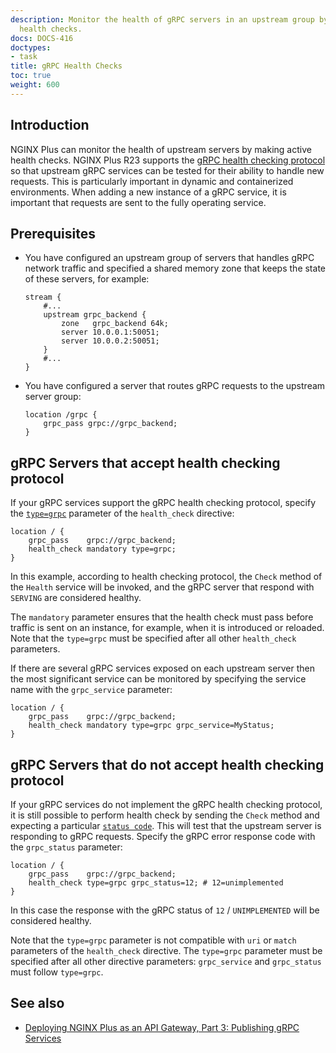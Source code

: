 ```yaml
---
description: Monitor the health of gRPC servers in an upstream group by sending periodic
  health checks.
docs: DOCS-416
doctypes:
- task
title: gRPC Health Checks
toc: true
weight: 600
---
```



<span id="intro"></span>
## Introduction
NGINX Plus can monitor the health of upstream servers by making active health checks. NGINX Plus R23 supports the [gRPC health checking protocol](https://github.com/grpc/grpc/blob/master/doc/health-checking.md#grpc-health-checking-protocol) so that upstream gRPC services can be tested for their ability to handle new requests. This is particularly important in dynamic and containerized environments. When adding a new instance of a gRPC service, it is important that requests are sent to the fully operating service.

<span id="prereq"></span>
## Prerequisites

* You have configured an upstream group of servers that handles gRPC network traffic and specified a shared memory zone that keeps the state of these servers, for example:

   ```nginx
   stream {
       #...
       upstream grpc_backend {
           zone   grpc_backend 64k;
           server 10.0.0.1:50051;
           server 10.0.0.2:50051;
       }
       #...
   }
   ```

* You have configured a server that routes gRPC requests to the upstream server group:  

   ```nginx
   location /grpc {
       grpc_pass grpc://grpc_backend;
   }
   ```

<span id="hc_grpc"></span>
## gRPC Servers that accept health checking protocol

If your gRPC services support the gRPC health checking protocol, specify the [`type=grpc`](https://nginx.org/en/docs/http/ngx_http_upstream_hc_module.html#health_check_grpc) parameter of the `health_check` directive:

```nginx
location / {
    grpc_pass    grpc://grpc_backend;
    health_check mandatory type=grpc;
}
```
In this example, according to health checking protocol, the `Check` method of the `Health` service will be invoked, and the gRPC server that respond with `SERVING` are considered healthy.

The `mandatory` parameter ensures that the health check must pass before traffic is sent on an instance, for example, when it is introduced or reloaded.  Note that the `type=grpc` must be specified after all other `health_check` parameters.

If there are several gRPC services exposed on each upstream server then the most significant service can be monitored by specifying the service name with the `grpc_service` parameter:

```nginx
location / {
    grpc_pass    grpc://grpc_backend;
    health_check mandatory type=grpc grpc_service=MyStatus;
}
```

<span id="hc_grpc_status"></span>
## gRPC Servers that do not accept health checking protocol

If your gRPC services do not implement the gRPC health checking protocol, it is still possible to perform health check by sending the `Check` method and expecting a particular [`status code`](https://github.com/grpc/grpc/blob/master/doc/statuscodes.md#status-codes-and-their-use-in-grpc). This will test that the upstream server is responding to gRPC requests. Specify the gRPC error response code with the `grpc_status` parameter:

```nginx
location / {
    grpc_pass    grpc://grpc_backend;
    health_check type=grpc grpc_status=12; # 12=unimplemented
}
```
In this case the response with the gRPC status of `12` / `UNIMPLEMENTED` will be considered healthy.

Note that the `type=grpc` parameter is not compatible with `uri` or `match` parameters of the `health_check` directive. The `type=grpc` parameter must be specified after all other directive parameters: `grpc_service` and `grpc_status` must follow `type=grpc`.

<span id="see_also"></span>
## See also

* [Deploying NGINX Plus as an API Gateway, Part 3: Publishing gRPC Services](https://www.nginx.com/blog/deploying-nginx-plus-as-an-api-gateway-part-3-publishing-grpc-services/)
